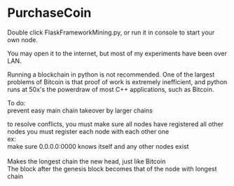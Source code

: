 # PurchaseCoin

Double click FlaskFrameworkMining.py, or run it in console to start your own node.

You may open it to the internet, but most of my experiments have been over LAN.

Running a blockchain in python is not recommended. One of the largest problems of Bitcoin is that proof of work is extremely inefficient,
  and python runs at 50x's the powerdraw of most C++ applications, such as Bitcoin.

To do:<br />
  prevent easy main chain takeover by larger chains
  

to resolve conflicts, you must make sure all nodes have registered all other nodes
    you must register each node with each other one<br />
    ex:<br />
       make sure 0.0.0.0:0000 knows itself and any other nodes exist<br /><br />
    Makes the longest chain the new head, just like Bitcoin<br />
        The block after the genesis block becomes that of the node with longest chain<br />
    

